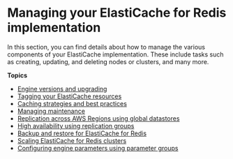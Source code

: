 # Managing your ElastiCache for Redis implementation<a name="managing-elasticache"></a>

In this section, you can find details about how to manage the various components of your ElastiCache implementation\. These include tasks such as creating, updating, and deleting nodes or clusters, and many more\.

**Topics**
+ [Engine versions and upgrading](engine-versions.md)
+ [Tagging your ElastiCache resources](Tagging-Resources.md)
+ [Caching strategies and best practices](BestPractices.md)
+ [Managing maintenance](maintenance-window.md)
+ [Replication across AWS Regions using global datastores](Redis-Global-Datastore.md)
+ [High availability using replication groups](Replication.md)
+ [Backup and restore for ElastiCache for Redis](backups.md)
+ [Scaling ElastiCache for Redis clusters](Scaling.md)
+ [Configuring engine parameters using parameter groups](ParameterGroups.md)